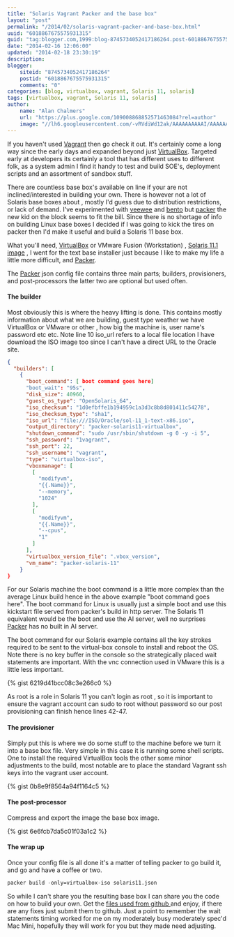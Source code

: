 ```yaml
---
title: "Solaris Vagrant Packer and the base box"
layout: "post"
permalink: "/2014/02/solaris-vagrant-packer-and-base-box.html"
uuid: "6018867675575931315"
guid: "tag:blogger.com,1999:blog-8745734052417186264.post-6018867675575931315"
date: "2014-02-16 12:06:00"
updated: "2014-02-18 23:30:19"
description: 
blogger:
    siteid: "8745734052417186264"
    postid: "6018867675575931315"
    comments: "0"
categories: [blog, virtualbox, vagrant, Solaris 11, solaris]
tags: [virtualbox, vagrant, Solaris 11, solaris]
author: 
    name: "Alan Chalmers"
    url: "https://plus.google.com/109008868852571463084?rel=author"
    image: "//lh6.googleusercontent.com/-vRVdiWd12ak/AAAAAAAAAAI/AAAAAAAAHKc/wXgK4dFefp8/s512-c/photo.jpg"
---
```

If you haven't used [Vagrant](http://www.vagrantup.com/) then go check it out. It's certainly come a long way since the early days and expanded beyond just [VirtualBox](https://www.virtualbox.org/). Targeted early at developers its certainly a tool that has different uses to different folk, as a system admin I find it handy to test and build SOE's, deployment scripts and an assortment of sandbox stuff.

There are countless base box's available on line if your are not inclined/interested in building your own. There is however not a lot of Solaris base boxes about , mostly I'd guess due to distribution restrictions, or lack of demand. I've experimented with [veewee](https://github.com/jedi4ever/veewee) and [bento](https://github.com/opscode/bento) but [packer](http://www.packer.io/) the new kid on the block seems to fit the bill. Since there is no shortage of info on building Linux base boxes I decided if I was going to kick the tires on packer then I'd make it useful and build a Solaris 11 base box.

What you'll need, [VirtualBox](https://www.virtualbox.org/) or VMware Fusion (Workstation) , [Solaris 11.1 image](http://www.oracle.com/technetwork/server-storage/solaris11/downloads/index.html) , I went for the text base installer just because I like to make my life a little more difficult, and [Packer](http://www.packer.io/).

The [Packer](http://www.packer.io/) json config file contains three main parts; builders, provisioners, and post-processors the latter two are optional but used often.

#### The builder

Most obviously this is where the heavy lifting is done. This contains mostly information about what we are building, guest type weather we have VirtualBox or VMware or other , how big the machine is, user name's password etc etc. Note line 10 iso_url refers to a local file location I have download the ISO image too since I can't have a direct URL to the Oracle site. 

```json
{
  "builders": [
    {
      "boot_command": [ boot command goes here]
      "boot_wait": "95s",
      "disk_size": 40960,
      "guest_os_type": "OpenSolaris_64",
      "iso_checksum": "1d0efbffe1b194959c1a3d3c8b8d801411c54278",
      "iso_checksum_type": "sha1",
      "iso_url": "file:///ISO/Oracle/sol-11_1-text-x86.iso",
      "output_directory": "packer-solaris11-virtualbox",
      "shutdown_command": "sudo /usr/sbin/shutdown -g 0 -y -i 5",
      "ssh_password": "1vagrant",
      "ssh_port": 22,
      "ssh_username": "vagrant",
      "type": "virtualbox-iso",
      "vboxmanage": [
        [
          "modifyvm",
          "{{.Name}}",
          "--memory",
          "1024"
        ],
        [
          "modifyvm",
          "{{.Name}}",
          "--cpus",
          "1"
        ]
      ],
      "virtualbox_version_file": ".vbox_version",
      "vm_name": "packer-solaris-11"
    }
}
```

For our Solaris machine the boot command is a little more complex than the average Linux build hence in the above example "boot command goes here". The boot command for Linux is usually just a simple boot and use this kickstart file served from packer's build in http server. The Solaris 11 equivalent would be the boot and use the AI server, well no surprises [Packer](http://www.packer.io/) has no built in AI server.

The boot command for our Solaris example contains all the key strokes required to be sent to the virtual-box console to install and reboot the OS. Note there is no key buffer in the console so the strategically placed wait statements are important. With the vnc connection used in VMware this is a little less important.

{% gist 6219d41bcc08c3e266c0 %}

As root is a role in Solaris 11 you can't login as root , so it is important to ensure the vagrant account can sudo to root without password so our post provisioning can finish hence lines 42-47.

#### The provisioner

Simply put this is where we do some stuff to the machine before we turn it into a base box file. Very simple in this case it is running some shell scripts. One to install the required VirtualBox tools the other some minor adjustments to the build, most notable are to place the standard Vagrant ssh keys into the vagrant user account.

{% gist 0b8e9f8564a94f1164c5 %}

#### The post-processor

Compress and export the image the base box image.

{% gist 6e6fcb7da5c01f03a1c2 %}

#### The wrap up
Once your config file is all done it's a matter of telling packer to go build it, and go and have a coffee or two.

```nix
packer build -only=virtualbox-iso solaris11.json
```
So while I can't share you the resulting base box I can share you the code on how to build your own. Get the [files used from github ](https://github.com/AlanC-au/packer)and enjoy, if there are any fixes just submit them to github. Just a point to remember the wait statements timing worked for me on my moderately busy moderately spec'd Mac Mini, hopefully they will work for you but they made need adjusting.
